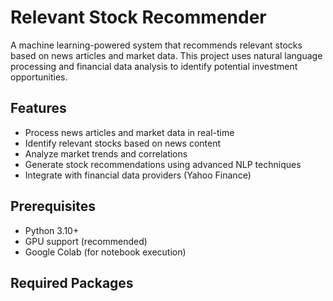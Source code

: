 # Relevant Stock Recommender

A machine learning-powered system that recommends relevant stocks based on news articles and market data. This project uses natural language processing and financial data analysis to identify potential investment opportunities.

## Features

- Process news articles and market data in real-time
- Identify relevant stocks based on news content
- Analyze market trends and correlations
- Generate stock recommendations using advanced NLP techniques
- Integrate with financial data providers (Yahoo Finance)

## Prerequisites

- Python 3.10+
- GPU support (recommended)
- Google Colab (for notebook execution)

## Required Packages 
